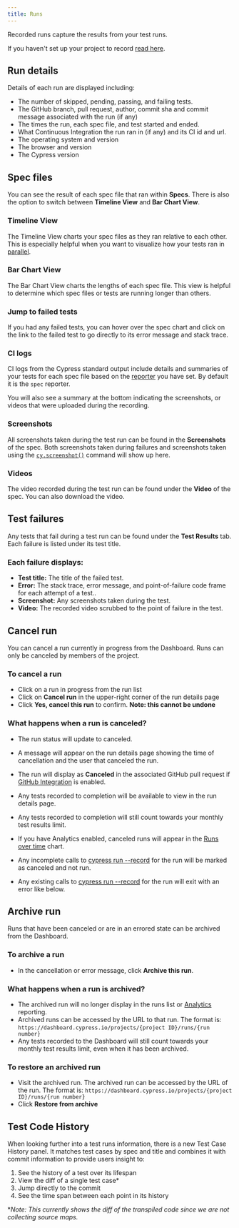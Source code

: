 ```yaml
---
title: Runs
---
```


Recorded runs capture the results from your test runs.

<Alert type="info">

If you haven't set up your project to record
[read here](/guides/dashboard/projects#Setup).

</Alert>

## Run details

Details of each run are displayed including:

- The number of skipped, pending, passing, and failing tests.
- The GitHub branch, pull request, author, commit sha and commit message
  associated with the run (if any)
- The times the run, each spec file, and test started and ended.
- What Continuous Integration the run ran in (if any) and its CI id and url.
- The operating system and version
- The browser and version
- The Cypress version

<DocsImage src="/img/dashboard/run-details.png" alt="run-details"/>

## <Icon name="file-code" className="fa-fw"></Icon> Spec files

You can see the result of each spec file that ran within **Specs**. There is
also the option to switch between **Timeline View** and **Bar Chart View**.

### Timeline View

The Timeline View charts your spec files as they ran relative to each other.
This is especially helpful when you want to visualize how your tests ran in
[parallel](/guides/guides/parallelization).

<DocsImage
src="/img/dashboard/specs-timeline-view.png"
alt="Specs tab with timeline view"
/>

### Bar Chart View

The Bar Chart View charts the lengths of each spec file. This view is helpful to
determine which spec files or tests are running longer than others.

<DocsImage
src="/img/dashboard/specs-barchart-view.png"
alt="Specs tab with bar chart view"
/>

### Jump to failed tests

If you had any failed tests, you can hover over the spec chart and click on the
link to the failed test to go directly to its error message and stack trace.

<DocsImage
src="/img/dashboard/specs-failures-popup.png"
alt="Failures popup on spec hover"
/>

### <Icon name="code" className="fa-fw"></Icon> CI logs

CI logs from the Cypress standard output include details and summaries of your
tests for each spec file based on the [reporter](/guides/tooling/reporters) you
have set. By default it is the `spec` reporter.

You will also see a summary at the bottom indicating the screenshots, or videos
that were uploaded during the recording.

<DocsImage
src="/img/dashboard/standard-output-of-recorded-test-run.png"
alt="standard output"
/>

### <Icon name="camera" className="fa-fw"></Icon> Screenshots

All screenshots taken during the test run can be found in the **Screenshots** of
the spec. Both screenshots taken during failures and screenshots taken using the
[`cy.screenshot()`](/api/commands/screenshot) command will show up here.

### <Icon name="video" className="fa-fw"></Icon> Videos

The video recorded during the test run can be found under the **Video** of the
spec. You can also download the video.

<DocsImage
src="/img/dashboard/videos-of-recorded-test-run.png"
alt="Video of test runs"
/>

## <Icon name="exclamation-triangle" className="fa-fw"></Icon> Test failures

Any tests that fail during a test run can be found under the **Test Results**
tab. Each failure is listed under its test title.

### Each failure displays:

- **Test title:** The title of the failed test.
- **Error:** The stack trace, error message, and point-of-failure code frame for
  each attempt of a test..
- **Screenshot:** Any screenshots taken during the test.
- **Video:** The recorded video scrubbed to the point of failure in the test.

<DocsImage src="/img/dashboard/runs/test-attempts-and-errors.png" alt="failure tab"/>

## Cancel run

You can cancel a run currently in progress from the Dashboard. Runs can only be
canceled by members of the project.

### To cancel a run

- Click on a run in progress from the run list
- Click on **<Icon name="ban"></Icon> Cancel run** in the upper-right corner of
  the run details page
- Click **Yes, cancel this run** to confirm. **Note: this cannot be undone**

<DocsVideo src="/img/snippets/cancelling-run.mp4"></DocsVideo>

### What happens when a run is canceled?

- The run status will update to canceled.
- A message will appear on the run details page showing the time of cancellation
  and the user that canceled the run.
- The run will display as **Canceled** in the associated GitHub pull request if
  [GitHub Integration](/guides/dashboard/github-integration) is enabled.
- Any tests recorded to completion will be available to view in the run details
  page.
- Any tests recorded to completion will still count towards your monthly test
  results limit.
- If you have Analytics enabled, canceled runs will appear in the
  [Runs over time](/guides/dashboard/analytics#Run-status) chart.
- Any incomplete calls to
  [cypress run --record](/guides/guides/command-line#cypress-run) for the run
  will be marked as canceled and not run.
- Any existing calls to
  [cypress run --record](/guides/guides/command-line#cypress-run) for the run
  will exit with an error like below.

  <DocsImage src="/img/dashboard/cancel-run-error.png" alt="cancel-run-error" width-600/>

## Archive run

Runs that have been canceled or are in an errored state can be archived from the
Dashboard.

### To archive a run

- In the cancellation or error message, click **Archive this run**.
  <DocsImage
  src="/img/dashboard/archive-run-within-cancelation-msg.png"
  alt="cancel-run-error"
  />

### What happens when a run is archived?

- The archived run will no longer display in the runs list or
  [Analytics](/guides/dashboard/analytics) reporting.
- Archived runs can be accessed by the URL to that run. The format is:
  `https://dashboard.cypress.io/projects/{project ID}/runs/{run number}`
- Any tests recorded to the Dashboard will still count towards your monthly test
  results limit, even when it has been archived.

### To restore an archived run

- Visit the archived run. The archived run can be accessed by the URL of the
  run. The format is:
  `https://dashboard.cypress.io/projects/{project ID}/runs/{run number}`
- Click **<Icon name="history"></Icon> Restore from archive**
  <DocsImage src="/img/dashboard/restore-from-archive.png" alt="restore-from-archive"/>

## Test Code History

<DocsImage
src="/img/dashboard/runs/test-code-history.png"
alt="Screenshot of the Test Code History panel"
/>

When looking further into a test runs information, there is a new Test Case
History panel. It matches test cases by spec and title and combines it with
commit information to provide users insight to:

1. See the history of a test over its lifespan
1. View the diff of a single test case\*
1. Jump directly to the commit
1. See the time span between each point in its history

\*_Note: This currently shows the diff of the transpiled code since we are not
collecting source maps._
